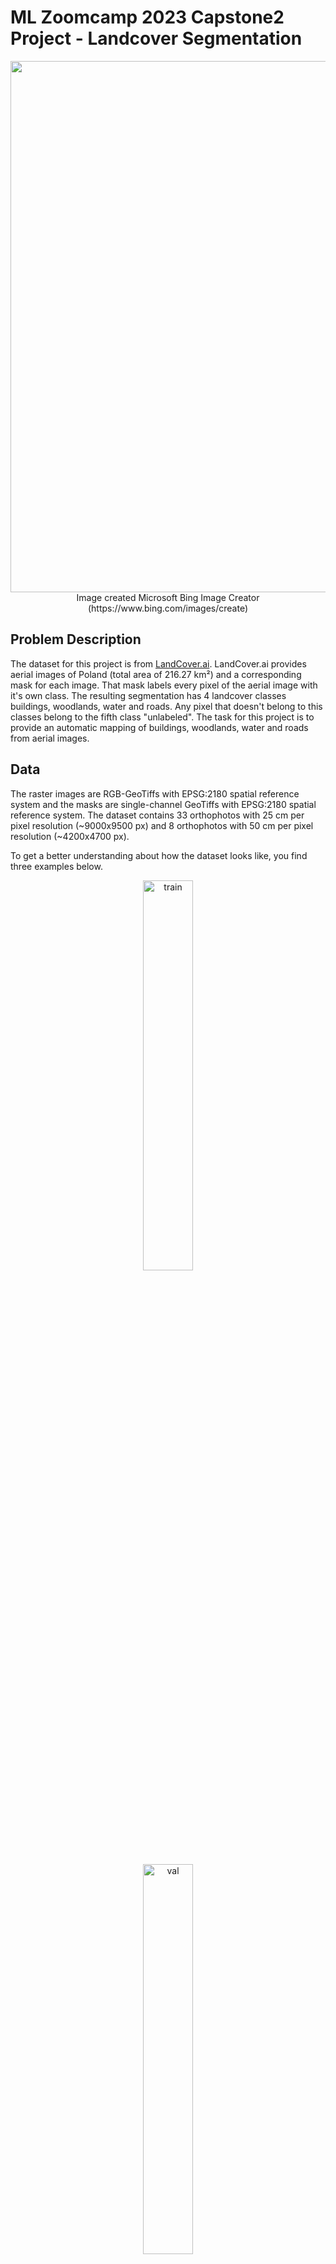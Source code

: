 # ML Zoomcamp 2023 Capstone2 Project - Landcover Segmentation
<p align="center">
<img src="Images/cover-bingImageCreator.jpg" width="850" align="center">
</br>
Image created Microsoft Bing Image Creator (https://www.bing.com/images/create)
</p>

## Problem Description
The dataset for this project is from [LandCover.ai](https://landcover.ai.linuxpolska.com/download/landcover.ai.v1.zip). LandCover.ai provides aerial images of Poland (total area of 216.27 km²) and a corresponding mask for each image. That mask labels every pixel of the aerial image with it's own class. The resulting segmentation has 4 landcover classes buildings, woodlands, water and roads. Any pixel that doesn't belong to this classes belong to the fifth class "unlabeled".
The task for this project is to provide an automatic mapping of buildings, woodlands, water and roads from aerial images.

## Data
The raster images are RGB-GeoTiffs with EPSG:2180 spatial reference system and the masks are single-channel GeoTiffs with EPSG:2180 spatial reference system. The dataset contains 33 orthophotos with 25 cm per pixel resolution (~9000x9500 px) and 8 orthophotos with 50 cm per pixel resolution (~4200x4700 px).

To get a better understanding about how the dataset looks like, you find three examples below.

<p align="center">
    <img src="Images/example1.png" alt="train" style="width: 40%;">
</p>
<p align="center">
    <img src="Images/example2.png" alt="val" style="width: 40%;">
</p>
<p align="center">
    <img src="Images/example3.png" alt="test" style="width: 40%;">
</p>

## Reproducibility
It's convenient to track my progress using this README file with the **bold** commands, which provides any command that is needed for every single step. There are some useful shortcuts in the Makefile, for example to create the virtual environment. In case you use my Makefile to create that environment, it will live in the project folder ".venv".
There are many Jupyter notebooks in the Notebook folder which contains everything for:
- Data preparation
- Data analasis
- Training and Tuning of different models
- Selecting and using final model

The most important notebooks are:
- **notebook.ipynb**: That is the collection of any step of my experiment
- **eda.ipynb**: For deeper insight I excluded the biggest part of data analysis to a separate notebook
- **train.ipynb**: Contains each step to train a model / Contains the code for "train.py"

For the peer review you can just follow the steps here in this README file. Everything should work as described in this order.
If you're not a peer reviewer or if you would like to dive deeper, feel free to also explore the other Jupyter notebooks. 

## Preparation & Preprocessing

- Download the dataset (1.43 GB) from https://landcover.ai.linuxpolska.com/download/landcover.ai.v1.zip and unzip.
- Create a new folder "laco.ai" in the project directory. 
- Copy the two folders "images" and "masks" to this folder.
- Use terminal and navigate to the "Utils" folder and use the "prepareInputData.py":

    - **cd Utils**
    - **python prepareInputData.py**

If you use the same folder name as mentioned, you don't need to change anything in this script otherwise you need to change one variable.

**main_folder = './../laco.ai'**

After the run of "prepareInputData.py", you should find a folder (with name specified by "main_folder" variable) with splitted datasets for train, validate, and test with a comparable class distribution. You see the dilemma. The dataset has many unlabeled pixels and is far away from a balanced one as shown below.

<p align="center">
    <img src="Images/classDistr_train.png" alt="train" style="width: 30%;">
    <img src="Images/classDistr_val.png" alt="val" style="width: 30%;">
    <img src="Images/classDistr_test.png" alt="test" style="width: 30%;">
</p>

There are two different resolutions, and the images are too big to use as they are. This dataset is quite tricky but I had some ideas to come across that challenges.

One idea you can find in the EDA part of this project where I made an analysis to find a better class distribution for the training. My idea was to exclude any image with a high number of unlabeled pixels. The result you can find in the table below.
A threshold of 20% means that any images with more than 20% of unlabeled images are excluded. The number of remaining files you can find in the "Files" column. The other columns show what is the part of each landcover class in the remaining files.

<p align="center">
    <img src="Images/thresholdTable.png" alt="train" style="width: 50%;">
</p>

For testing you may want to change a few other parameters:
- #Path to the input folders
    - main_folder = './../laco.ai'
- #Tile size for resizing
    - TILE_SIZE = 512
- #Path to the output folders
    - DATA_FOLDER = './../Data'

I manually separated the orthophotos with 25cm pixel resolution ('./../laco.ai_25') from the orthophotos with 50cm pixel resolution './../laco.ai_50', because I made some test runs also on one resolution (for example in train.ipynb) to increase the performance.

## Script train.py
This script starts the final training. The steps are described in the train.ipynb notebook. This script requires the prior run of "prepareInputData.py" as described above. Now you should have a "Data" folder with splitted dataset for train, validate, and test. 

### Recommendation: Training on limited dataset 

#### Recommendation: Step 1
To run a sample training in a reasonable time and with a good result I recommend to run "separateSmallAndBigImages.py" from Utils folder:

- **cd Utils**
- **python separateSmallAndBigImages.py**

Now you can access the data based on the resolution. The folder "laco.ai_big" contains the 8 orthophotos with 50cm resolution and "laco.ai_small" contains 33 orthophotos with 25cm resolution. For the quick run I recommend to go on with the "laco.ai_big" folder.

#### Recommendation: Step 2
Adapt two variables in "prepareInputData.py"...
- main_folder = './../laco.ai_big'
- DATA_FOLDER = './../Data50'

... and run again:

- **cd Utils**
- **python prepareInputData.py**

#### Recommendation: Step 3 - Resample images to 256x256 patches
Ensure that the following default values are set in "prepareTraining.py"
- RESAMPLING = True
- RESAMPLING_IMAGE_SIZE = 256                     # 512, 256, 128
- RESAMPLING_INPUT_FOLDER = './../Data50'
- RESAMPLING_OUTPUT_FOLDER = f"./../Data50_resampled_{RESAMPLING_IMAGE_SIZE}"

- FILTERING = True
- FILTERING_CLASS = 0                             # DEFAULT VALUE = 0 --> This value represents the unlabeled class
- FILTERING_THRESHOLD_FOR_CLASS = 20              # (0..100)

Then run:

- **cd Utils**
- **python prepareTraining.py**

### Run Training
Ensure that the following default values are correctly set in "train.py"
- IMAGE_SIZE = 256                                  # must match to RESAMPLING_IMAGE_SIZE from Step 3
- NUM_CLASSES = 5
- TRAIN_EPOCHS = 50

- TRAIN_SAT_FOLDER = "./../Data50_res256_filtered_20/train/sat/"
- TRAIN_GT_FOLDER = "./../Data50_res256_filtered_20/train/gt/"
- VAL_SAT_FOLDER = "./../Data50_res256_filtered_20/validate/sat/"
- VAL_GT_FOLDER = "./../Data50_res256_filtered_20/validate/gt/"

Then run:

- **cd Scripts**
- **python train.py**

## Script predict.py
After the training process, you can test your model with the predict.py script. You just need to adapt the *model_path* parameter. 

model_path = "./path/to/your/model/...keras"

Then you can start the Flask application which is a web service that serves your model and waits for your requests. Start the Flask app with these commands:

- **cd Scripts**
- **python predict.py**

You can test your model by providing an image file. Please adapt the *image_path* parameter. The Flask application will return the predicted image mask for the requested aerial image. It is automatically saved to the Scripts folder with the name "predicted_image.png". Run these commands:

- **cd Scripts**
- **python predict-test.py**

One sample image looks like:

<p align="center">
    <img src="Images/predicted_image.png" alt="predicted_image" style="width: 20%;">
</p>

## Flask Web Application
There is a second Flask application, that provide a nicer visualization. You can find it in the FlaskWebApp folder. The configuration is very easy, because it's the same as you already did in the predict.py file. You only need to change the *model_path* parameter.

model_path = "./path/to/your/model/...keras"

Then you can start the Flask application with these commands:

- **cd FlaskWebApp**
- **python predictWithWebsite.py**

Then open a web browser and open that link http://localhost:9898/ and you can use another way to check your model.

<p align="center">
    <img src="Images/flaskWebsite.png" alt="predicted_image" style="width: 50%;">
</p>

Choose an aerial image and upload it. Wait a moment and you'll see both files your uploaded image and the prediction for that image.

<p align="center">
    <img src="Images/flaskWebsiteResult.png" alt="predicted_image" style="width: 50%;">
</p>

## Serverless Deployment with AWS Lambda
In this section I describe how I use AWS Lambda for the serverless deployment of my model. You can find all the preparation in the Jupyter notebook called "notebook_serverless.ipynb" in the Notebook folder. Ensure that you have a converted model file "final-model.tflite" in your Deployment folder. Here ("notebook_serverless.ipynb") you can find the steps to convert a model. If you want to see this in action you just need the following commands:

- **cd Deployment**
- **docker build -t segmentation-model .**
- **docker run -it --rm -p 8080:8080 segmentation-model:latest**

Now you have a docker container running with the image public.ecr.aws/lambda/python:3.10. That container is waiting to answer requests for given aerial images. To send a request you can run the "test.py" script. Ensure that the "image_path" is correctly set.

- **cd Deployment**
- **python test.py**

## Troubleshooting
In case there are any problems to create the virtual environment try the following steps:

1. Delete "Pipfile", "Pipfile.lock", and "requirements.txt"
2. Use these commands to build the environment

- **make environment**
- **pipenv install ...**